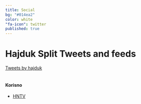 ```yaml
---
title: Social
bg: "#014ea2"
color: white
"fa-icon": twitter
published: true
---
```

# **Hajduk Split Tweets and feeds**

<div id="mdiv">

<div id="twt" >
<a class="twitter-timeline" href="https://twitter.com/hajduk" >Tweets by hajduk</a> <script async src="//platform.twitter.com/widgets.js" charset="utf-8"></script>
</div>


<div id="websi">
<br>
<h4 id="webs">Korisno</h4>

<ul>
  <li><a href="https://www.youtube.com/channel/UCdZuGHA8fV0oKQRCE4AYV0A/videos" target="_blank">HNTV</a></li>
</ul>

</div>
</div>














